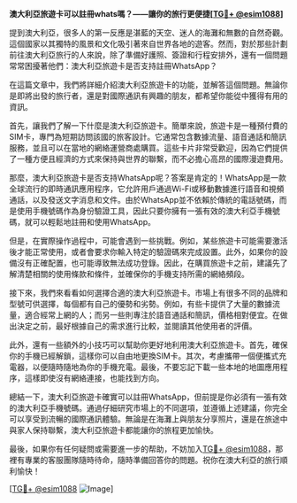 **澳大利亞旅遊卡可以註冊whats嗎？——讓你的旅行更便捷[[TG💪+ @esim1088](https://t.me/s/esim1088)]**

提到澳大利亞，很多人的第一反應是湛藍的天空、迷人的海灘和無數的自然奇觀。這個國家以其獨特的風景和文化吸引著來自世界各地的遊客。然而，對於那些計劃前往澳大利亞旅行的人來說，除了準備好護照、簽證和行程安排外，還有一個問題常常困擾著他們：澳大利亞旅遊卡是否支持註冊WhatsApp？

在這篇文章中，我們將詳細介紹澳大利亞旅遊卡的功能，並解答這個問題。無論你是即將出發的旅行者，還是對國際通訊有興趣的朋友，都希望你能從中獲得有用的資訊。

首先，讓我們了解一下什麼是澳大利亞旅遊卡。簡單來說，旅遊卡是一種預付費的SIM卡，專門為短期訪問該國的旅客設計。它通常包含數據流量、語音通話和簡訊服務，並且可以在當地的網絡運營商處購買。這些卡片非常受歡迎，因為它們提供了一種方便且經濟的方式來保持與世界的聯繫，而不必擔心高昂的國際漫遊費用。

那麼，澳大利亞旅遊卡是否支持WhatsApp呢？答案是肯定的！WhatsApp是一款全球流行的即時通訊應用程序，它允許用戶通過Wi-Fi或移動數據進行語音和視頻通話，以及發送文字消息和文件。由於WhatsApp並不依賴於傳統的電話號碼，而是使用手機號碼作為身份驗證工具，因此只要你擁有一張有效的澳大利亞手機號碼，就可以輕鬆地註冊和使用WhatsApp。

但是，在實際操作過程中，可能會遇到一些挑戰。例如，某些旅遊卡可能需要激活後才能正常使用，或者會要求你輸入特定的驗證碼來完成設置。此外，如果你的設備沒有正確配置，也可能導致無法成功登錄。因此，在購買旅遊卡之前，建議先了解清楚相關的使用條款和條件，並確保你的手機支持所需的網絡頻段。

接下來，我們來看看如何選擇合適的澳大利亞旅遊卡。市場上有很多不同的品牌和型號可供選擇，每個都有自己的優勢和劣勢。例如，有些卡提供了大量的數據流量，適合經常上網的人；而另一些則專注於語音通話和簡訊，價格相對便宜。在做出決定之前，最好根據自己的需求進行比較，並閱讀其他使用者的評價。

此外，還有一些額外的小技巧可以幫助你更好地利用澳大利亞旅遊卡。首先，確保你的手機已經解鎖，這樣你可以自由地更換SIM卡。其次，考慮攜帶一個便攜式充電器，以便隨時隨地為你的手機充電。最後，不要忘記下載一些本地的地圖應用程序，這樣即使沒有網絡連接，也能找到方向。

總結一下，澳大利亞旅遊卡確實可以註冊WhatsApp，但前提是你必須有一張有效的澳大利亞手機號碼。通過仔細研究市場上的不同選項，並遵循上述建議，你完全可以享受到流暢的國際通訊體驗。無論是在海灘上與朋友分享照片，還是在旅途中與家人保持聯繫，澳大利亞旅遊卡都能讓你的旅程更加愉快。

最後，如果你有任何疑問或需要進一步的帮助，不妨加入[TG💪+ @esim1088](https://t.me/s/esim1088)，那裡有專業的客服團隊隨時待命，隨時準備回答你的問題。祝你在澳大利亞的旅行順利愉快！

[[TG💪+ @esim1088](https://t.me/s/esim1088) ![Image](https://i.postimg.cc/4NQfJmqS/Snipaste-2025-05-13-00-14-12.png)]